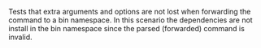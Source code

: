 Tests that extra arguments and options are not lost when forwarding the command to a bin namespace.
In this scenario the dependencies are not install in the bin namespace since the parsed (forwarded)
command is invalid.
